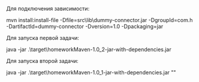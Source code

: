 Для подключения зависимости:

mvn install:install-file -Dfile=src\lib\dummy-connector.jar -DgroupId=com.h -DartifactId=dummy-connector -Dversion=1.0 -Dpackaging=jar

Для запуска первой задачи:

java -jar .\target\homeworkMaven-1.0_2-jar-with-dependencies.jar

Для запуска второй задачи: 

java -jar .\target\homeworkMaven-1.0_1-jar-with-dependencies.jar "<path-to-file>"
